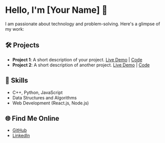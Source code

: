 # Hello, I'm [Your Name] 👋

I am passionate about technology and problem-solving. Here's a glimpse of my work:

## 🛠️ Projects
- **Project 1**: A short description of your project. [Live Demo](#) | [Code](#)
- **Project 2**: A short description of another project. [Live Demo](#) | [Code](#)

## 🚀 Skills
- C++, Python, JavaScript
- Data Structures and Algorithms
- Web Development (React.js, Node.js)

## 🌐 Find Me Online
- [GitHub](https://github.com/jiyapalrecha35@gmail.com)
- [LinkedIn](https://linkedin.com/in/jiya-palrecha)
